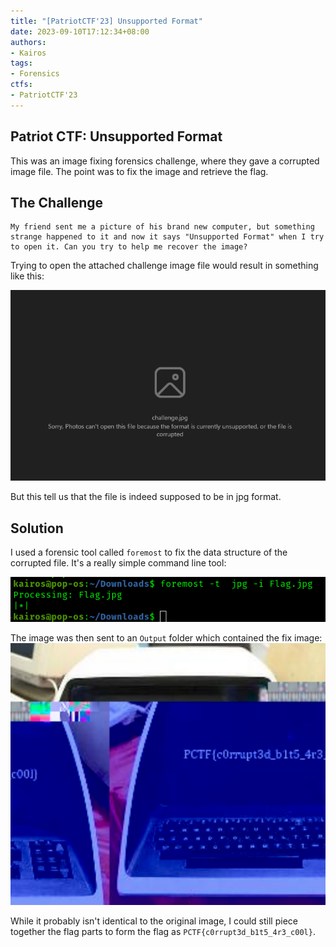 ```yaml
---
title: "[PatriotCTF'23] Unsupported Format"
date: 2023-09-10T17:12:34+08:00
authors:
- Kairos
tags:
- Forensics
ctfs:
- PatriotCTF'23
---
```


## Patriot CTF: Unsupported Format

This was an image fixing forensics challenge, where they gave a corrupted image file. The point was to fix the image and retrieve the flag.

## The Challenge

```
My friend sent me a picture of his brand new computer, but something strange happened to it and now it says "Unsupported Format" when I try to open it. Can you try to help me recover the image?
```

Trying to open the attached challenge image file would result in something like this:

![challenge](challenge.png)

But this tell us that the file is indeed supposed to be in jpg format.

## Solution

I used a forensic tool called `foremost` to fix the data structure of the corrupted file. It's a really simple command line tool:

![foremost](Foremost.png)

The image was then sent to an `Output` folder which contained the fix image:
![flag](flag.png)

While it probably isn't identical to the original image, I could still piece together the flag parts to form the flag as `PCTF{c0rrupt3d_b1t5_4r3_c00l}`.

